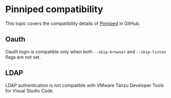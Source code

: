 # Pinniped compatibility

This topic covers the compatibility details of [Pinniped](https://github.com/vmware-tanzu/pinniped)
in GitHub.

## <a id="oauth"></a> Oauth

Oauth login is compatible only when both `--skip-browser` and `--skip-listen` flags are not set.

## <a id="ldap"></a> LDAP

LDAP authentication is not compatible with VMware Tanzu Developer Tools for Visual Studio Code.

